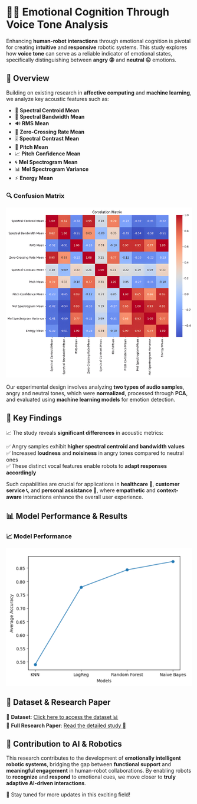 # 🤖🎤 Emotional Cognition Through Voice Tone Analysis  

Enhancing **human-robot interactions** through emotional cognition is pivotal for creating **intuitive** and **responsive** robotic systems. This study explores how **voice tone** can serve as a reliable indicator of emotional states, specifically distinguishing between **angry 😡** and **neutral 😐** emotions.  

## 📌 Overview  
Building on existing research in **affective computing** and **machine learning**, we analyze key acoustic features such as:  

- 🎼 **Spectral Centroid Mean**  
- 🎵 **Spectral Bandwidth Mean**  
- 🔊 **RMS Mean**  
- 🔁 **Zero-Crossing Rate Mean**  
- 🎚️ **Spectral Contrast Mean**  
- 🎤 **Pitch Mean**  
- 📈 **Pitch Confidence Mean**  
- 🌀 **Mel Spectrogram Mean**  
- 📊 **Mel Spectrogram Variance**  
- ⚡ **Energy Mean**  

### 🔍 Confusion Matrix  
![Confusion Matrix](https://github.com/hishamikoo/Emotional-Cognition-Through-Voice-Tone-Analysis/blob/main/confusion_matrix.png)  


Our experimental design involves analyzing **two types of audio samples**, angry and neutral tones, which were **normalized**, processed through **PCA**, and evaluated using **machine learning models** for emotion detection.  

## 🔬 Key Findings  
📈 The study reveals **significant differences** in acoustic metrics:  

✅ Angry samples exhibit **higher spectral centroid and bandwidth values**  
✅ Increased **loudness** and **noisiness** in angry tones compared to neutral ones  
✅ These distinct vocal features enable robots to **adapt responses accordingly**  

Such capabilities are crucial for applications in **healthcare 🏥**, **customer service 📞**, and **personal assistance 🤖**, where **empathetic** and **context-aware** interactions enhance the overall user experience.  

## 📊 Model Performance & Results  
### 📈 Model Performance  
![Model Performance](https://github.com/hishamikoo/Emotional-Cognition-Through-Voice-Tone-Analysis/blob/main/results.png)  

## 📂 Dataset & Research Paper  
📌 **Dataset**: [Click here to access the dataset 📊](https://github.com/hishamikoo/Emotional-Cognition-Through-Voice-Tone-Analysis/blob/main/cr_dataset.xlsx)  
📌 **Full Research Paper**: [Read the detailed study 📑](https://github.com/hishamikoo/Emotional-Cognition-Through-Voice-Tone-Analysis/blob/main/Emotional%20Cognition%20Through%20Voice%20Tone%20Analysis.pdf)  

## 🚀 Contribution to AI & Robotics  
This research contributes to the development of **emotionally intelligent robotic systems**, bridging the gap between **functional support** and **meaningful engagement** in human-robot collaborations. By enabling robots to **recognize** and **respond** to emotional cues, we move closer to **truly adaptive AI-driven interactions**.  

🌟 Stay tuned for more updates in this exciting field!  
